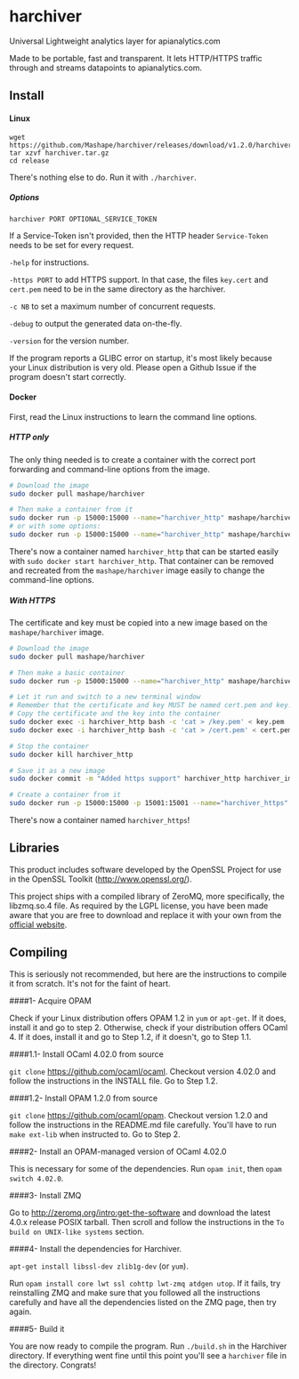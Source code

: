 harchiver
===================

Universal Lightweight analytics layer for apianalytics.com

Made to be portable, fast and transparent. It lets HTTP/HTTPS traffic through and streams datapoints to apianalytics.com.

## Install

#### Linux

```
wget https://github.com/Mashape/harchiver/releases/download/v1.2.0/harchiver.tar.gz
tar xzvf harchiver.tar.gz
cd release
```

There's nothing else to do. Run it with `./harchiver`.

##### Options

`harchiver PORT OPTIONAL_SERVICE_TOKEN`

If a Service-Token isn't provided, then the HTTP header `Service-Token` needs to be set for every request.

`-help` for instructions.

`-https PORT` to add HTTPS support. In that case, the files `key.cert` and `cert.pem` need to be in the same directory as the harchiver.

`-c NB` to set a maximum number of concurrent requests.

`-debug` to output the generated data on-the-fly.

`-version` for the version number.

If the program reports a GLIBC error on startup, it's most likely because your Linux distribution is very old. Please open a Github Issue if the program doesn't start correctly.

#### Docker

First, read the Linux instructions to learn the command line options.

##### HTTP only

The only thing needed is to create a container with the correct port forwarding and command-line options from the image.
```bash
# Download the image
sudo docker pull mashape/harchiver

# Then make a container from it
sudo docker run -p 15000:15000 --name="harchiver_http" mashape/harchiver
# or with some options:
sudo docker run -p 15000:15000 --name="harchiver_http" mashape/harchiver /release/harchiver 15000 OPTIONAL_SERVICE_TOKEN
```

There's now a container named `harchiver_http` that can be started easily with `sudo docker start harchiver_http`. That container can be removed and recreated from the `mashape/harchiver` image easily to change the command-line options.

##### With HTTPS

The certificate and key must be copied into a new image based on the `mashape/harchiver` image.
```bash
# Download the image
sudo docker pull mashape/harchiver

# Then make a basic container
sudo docker run -p 15000:15000 --name="harchiver_http" mashape/harchiver

# Let it run and switch to a new terminal window
# Remember that the certificate and key MUST be named cert.pem and key.pem
# Copy the certificate and the key into the container
sudo docker exec -i harchiver_http bash -c 'cat > /key.pem' < key.pem
sudo docker exec -i harchiver_http bash -c 'cat > /cert.pem' < cert.pem

# Stop the container
sudo docker kill harchiver_http

# Save it as a new image
sudo docker commit -m "Added https support" harchiver_http harchiver_image_https

# Create a container from it
sudo docker run -p 15000:15000 -p 15001:15001 --name="harchiver_https" harchiver_image_https /release/harchiver 15000 -https 15001 OPTIONAL_SERVICE_TOKEN
```

There's now a container named `harchiver_https`!

## Libraries

This product includes software developed by the OpenSSL Project for use in the OpenSSL Toolkit (http://www.openssl.org/).

This project ships with a compiled library of ZeroMQ, more specifically, the libzmq.so.4 file. As required by the LGPL license, you have been made aware that you are free to download and replace it with your own from the [official website](http://zeromq.org/intro:get-the-software).

## Compiling

This is seriously not recommended, but here are the instructions to compile it from scratch. It's not for the faint of heart.

####1- Acquire OPAM

Check if your Linux distribution offers OPAM 1.2 in `yum` or `apt-get`. If it does, install it and go to step 2. Otherwise, check if your distribution offers OCaml 4. If it does, install it and go to Step 1.2, if it doesn't, go to Step 1.1.

####1.1- Install OCaml 4.02.0 from source

`git clone` https://github.com/ocaml/ocaml. Checkout version 4.02.0 and follow the instructions in the INSTALL file. Go to Step 1.2.

####1.2- Install OPAM 1.2.0 from source

`git clone` https://github.com/ocaml/opam. Checkout version 1.2.0 and follow the instructions in the README.md file carefully. You'll have to run `make ext-lib` when instructed to. Go to Step 2.

####2- Install an OPAM-managed version of OCaml 4.02.0

This is necessary for some of the dependencies. Run `opam init`, then `opam switch 4.02.0`.

####3- Install ZMQ

Go to http://zeromq.org/intro:get-the-software and download the latest 4.0.x release POSIX tarball. Then scroll and follow the instructions in the `To build on UNIX-like systems` section.

####4- Install the dependencies for Harchiver.

`apt-get install libssl-dev zlib1g-dev` (or `yum`).

Run `opam install core lwt ssl cohttp lwt-zmq atdgen utop`. If it fails, try reinstalling ZMQ and make sure that you followed all the instructions carefully and have all the dependencies listed on the ZMQ page, then try again.

####5- Build it

You are now ready to compile the program. Run `./build.sh` in the Harchiver directory. If everything went fine until this point you'll see a `harchiver` file in the directory. Congrats!

